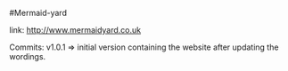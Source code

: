 #Mermaid-yard

link: http://www.mermaidyard.co.uk

Commits:
	v1.0.1 => initial version containing the website after updating the wordings.
